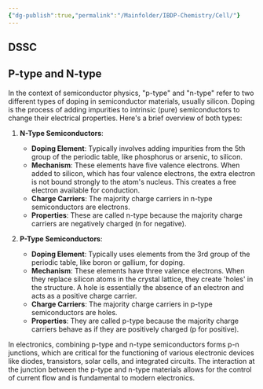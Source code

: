 ```yaml
---
{"dg-publish":true,"permalink":"/Mainfolder/IBDP-Chemistry/Cell/"}
---
```


## DSSC


## P-type and N-type
In the context of semiconductor physics, "p-type" and "n-type" refer to two different types of doping in semiconductor materials, usually silicon. Doping is the process of adding impurities to intrinsic (pure) semiconductors to change their electrical properties. Here's a brief overview of both types:

1. **N-Type Semiconductors**:
   - **Doping Element**: Typically involves adding impurities from the 5th group of the periodic table, like phosphorus or arsenic, to silicon.
   - **Mechanism**: These elements have five valence electrons. When added to silicon, which has four valence electrons, the extra electron is not bound strongly to the atom's nucleus. This creates a free electron available for conduction.
   - **Charge Carriers**: The majority charge carriers in n-type semiconductors are electrons.
   - **Properties**: These are called n-type because the majority charge carriers are negatively charged (n for negative).

2. **P-Type Semiconductors**:
   - **Doping Element**: Typically uses elements from the 3rd group of the periodic table, like boron or gallium, for doping.
   - **Mechanism**: These elements have three valence electrons. When they replace silicon atoms in the crystal lattice, they create 'holes' in the structure. A hole is essentially the absence of an electron and acts as a positive charge carrier.
   - **Charge Carriers**: The majority charge carriers in p-type semiconductors are holes.
   - **Properties**: They are called p-type because the majority charge carriers behave as if they are positively charged (p for positive).

In electronics, combining p-type and n-type semiconductors forms p-n junctions, which are critical for the functioning of various electronic devices like diodes, transistors, solar cells, and integrated circuits. The interaction at the junction between the p-type and n-type materials allows for the control of current flow and is fundamental to modern electronics.